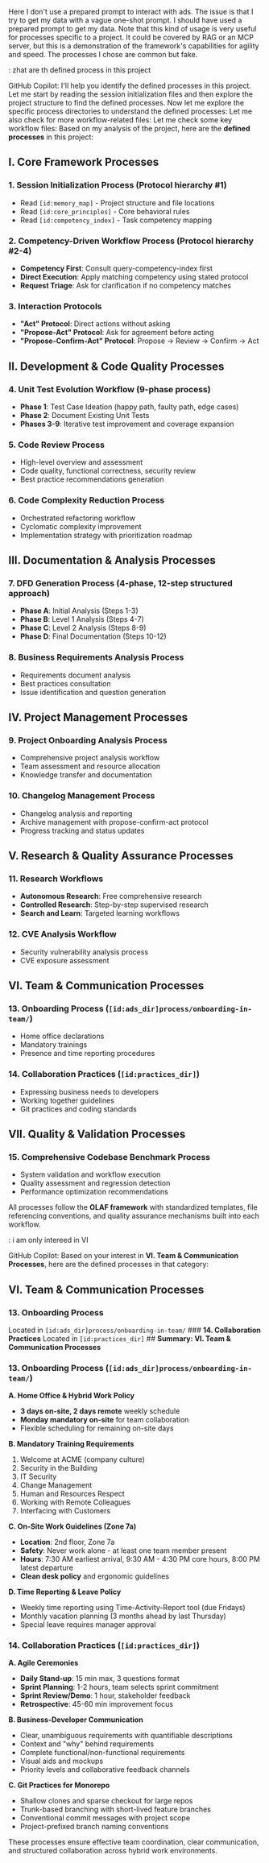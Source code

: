 Here I don't use a prepared prompt to interact with ads. The issue is that I try to get my data with a vague one-shot prompt. I should have used a prepared prompt to get my data. Note that this kind of usage is very useful for processes specific to a project. It could be covered by RAG or an MCP server, but this is a demonstration of the framework's capabilities for agility and speed. The processes I chose are common but fake.



<human-user-name>: zhat are th defined process in this project

GitHub Copilot: I'll help you identify the defined processes in this project. Let me start by reading the session initialization files and then explore the project structure to find the defined processes. Now let me explore the specific process directories to understand the defined processes: Let me also check for more workflow-related files: Let me check some key workflow files: Based on my analysis of the project, here are the **defined processes** in this project:

## **I. Core Framework Processes**

### **1. Session Initialization Process** (Protocol hierarchy #1)
- Read `[id:memory_map]` - Project structure and file locations
- Read `[id:core_principles]` - Core behavioral rules  
- Read `[id:competency_index]` - Task competency mapping

### **2. Competency-Driven Workflow Process** (Protocol hierarchy #2-4)
- **Competency First**: Consult query-competency-index first
- **Direct Execution**: Apply matching competency using stated protocol
- **Request Triage**: Ask for clarification if no competency matches

### **3. Interaction Protocols**
- **"Act" Protocol**: Direct actions without asking
- **"Propose-Act" Protocol**: Ask for agreement before acting
- **"Propose-Confirm-Act" Protocol**: Propose → Review → Confirm → Act

## **II. Development & Code Quality Processes**

### **4. Unit Test Evolution Workflow** (9-phase process)
- **Phase 1**: Test Case Ideation (happy path, faulty path, edge cases)
- **Phase 2**: Document Existing Unit Tests
- **Phases 3-9**: Iterative test improvement and coverage expansion

### **5. Code Review Process**
- High-level overview and assessment
- Code quality, functional correctness, security review
- Best practice recommendations generation

### **6. Code Complexity Reduction Process**
- Orchestrated refactoring workflow
- Cyclomatic complexity improvement
- Implementation strategy with prioritization roadmap

## **III. Documentation & Analysis Processes**

### **7. DFD Generation Process** (4-phase, 12-step structured approach)
- **Phase A**: Initial Analysis (Steps 1-3)
- **Phase B**: Level 1 Analysis (Steps 4-7)  
- **Phase C**: Level 2 Analysis (Steps 8-9)
- **Phase D**: Final Documentation (Steps 10-12)

### **8. Business Requirements Analysis Process**
- Requirements document analysis
- Best practices consultation
- Issue identification and question generation

## **IV. Project Management Processes**

### **9. Project Onboarding Analysis Process**
- Comprehensive project analysis workflow
- Team assessment and resource allocation
- Knowledge transfer and documentation

### **10. Changelog Management Process**
- Changelog analysis and reporting
- Archive management with propose-confirm-act protocol
- Progress tracking and status updates

## **V. Research & Quality Assurance Processes**

### **11. Research Workflows**
- **Autonomous Research**: Free comprehensive research
- **Controlled Research**: Step-by-step supervised research
- **Search and Learn**: Targeted learning workflows

### **12. CVE Analysis Workflow**
- Security vulnerability analysis process
- CVE exposure assessment

## **VI. Team & Communication Processes**

### **13. Onboarding Process** (`[id:ads_dir]process/onboarding-in-team/`)
- Home office declarations
- Mandatory trainings
- Presence and time reporting procedures

### **14. Collaboration Practices** (`[id:practices_dir]`)
- Expressing business needs to developers
- Working together guidelines
- Git practices and coding standards

## **VII. Quality & Validation Processes**

### **15. Comprehensive Codebase Benchmark Process**
- System validation and workflow execution
- Quality assessment and regression detection
- Performance optimization recommendations

All processes follow the **OLAF framework** with standardized templates, file referencing conventions, and quality assurance mechanisms built into each workflow.

<human-user-name>: i am only intereed in VI

GitHub Copilot: Based on your interest in **VI. Team & Communication Processes**, here are the defined processes in that category:

## **VI. Team & Communication Processes**

### **13. Onboarding Process** 
Located in `[id:ads_dir]process/onboarding-in-team/` ### **14. Collaboration Practices**
Located in `[id:practices_dir]` ## **Summary: VI. Team & Communication Processes**

### **13. Onboarding Process** (`[id:ads_dir]process/onboarding-in-team/`)

**A. Home Office & Hybrid Work Policy**
- **3 days on-site, 2 days remote** weekly schedule
- **Monday mandatory on-site** for team collaboration
- Flexible scheduling for remaining on-site days

**B. Mandatory Training Requirements**
1. Welcome at ACME (company culture)
2. Security in the Building
3. IT Security
4. Change Management
5. Human and Resources Respect
6. Working with Remote Colleagues
7. Interfacing with Customers

**C. On-Site Work Guidelines (Zone 7a)**
- **Location**: 2nd floor, Zone 7a
- **Safety**: Never work alone - at least one team member present
- **Hours**: 7:30 AM earliest arrival, 9:30 AM - 4:30 PM core hours, 8:00 PM latest departure
- **Clean desk policy** and ergonomic guidelines

**D. Time Reporting & Leave Policy**
- Weekly time reporting using Time-Activity-Report tool (due Fridays)
- Monthly vacation planning (3 months ahead by last Thursday)
- Special leave requires manager approval

### **14. Collaboration Practices** (`[id:practices_dir]`)

**A. Agile Ceremonies**
- **Daily Stand-up**: 15 min max, 3 questions format
- **Sprint Planning**: 1-2 hours, team selects sprint commitment
- **Sprint Review/Demo**: 1 hour, stakeholder feedback
- **Retrospective**: 45-60 min improvement focus

**B. Business-Developer Communication**
- Clear, unambiguous requirements with quantifiable descriptions
- Context and "why" behind requirements
- Complete functional/non-functional requirements
- Visual aids and mockups
- Priority levels and collaborative feedback channels

**C. Git Practices for Monorepo**
- Shallow clones and sparse checkout for large repos
- Trunk-based branching with short-lived feature branches
- Conventional commit messages with project scope
- Project-prefixed branch naming conventions

These processes ensure effective team coordination, clear communication, and structured collaboration across hybrid work environments.